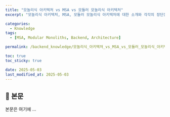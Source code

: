 ```yaml
---
title: "모놀리식 아키텍처 vs MSA vs 모듈러 모놀리식 아키텍처"
excerpt: "모놀리식 아키텍처, MSA, 모듈러 모놀리식 아키텍처에 대한 소개와 각각의 장단점, 다른 아키텍처로의 전환에 대한 내용"

categories:
  - Knowledge
tags:
  - [MSA, Modular Monoliths, Backend, Architecture]

permalink: /backend_knowledge/모놀리식_아키텍처_vs_MSA_vs_모듈러_모놀리식_아키텍처/

toc: true
toc_sticky: true

date: 2025-05-03
last_modified_at: 2025-05-03
---
```


## 🦥 본문

본문은 여기에 ...

